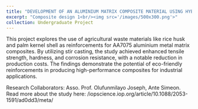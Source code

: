 ```yaml
---
title: "DEVELOPMENT OF AN ALUMINIUM MATRIX COMPOSITE MATERIAL USING HYBRID SUSTAINABLE MATERIALS"
excerpt: "Composite design 1<br/><img src='/images/500x300.png'>"
collection: Undergraduate Project
---
```


This project explores the use of agricultural waste materials like rice husk and palm kernel shell as reinforcements for AA7075 aluminium metal matrix composites. By utilizing stir casting, the study achieved enhanced tensile strength, hardness, and corrosion resistance, with a notable reduction in production costs. The findings demonstrate the potential of eco-friendly reinforcements in producing high-performance composites for industrial applications.

Research Collaborators: Asso. Prof. Olufunmilayo Joseph, Ante Simeon.
Read more about the study here: /iopscience.iop.org/article/10.1088/2053-1591/ad0dd3/meta/
